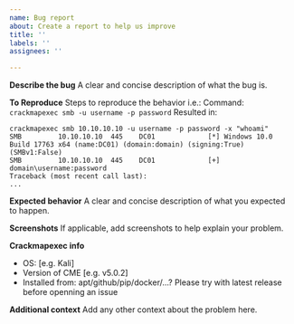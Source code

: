 ```yaml
---
name: Bug report
about: Create a report to help us improve
title: ''
labels: ''
assignees: ''

---
```


**Describe the bug**
A clear and concise description of what the bug is.

**To Reproduce**
Steps to reproduce the behavior i.e.:
Command: `crackmapexec smb -u username -p password`
Resulted in:
```
crackmapexec smb 10.10.10.10 -u username -p password -x "whoami"
SMB         10.10.10.10  445    DC01             [*] Windows 10.0 Build 17763 x64 (name:DC01) (domain:domain) (signing:True) (SMBv1:False)
SMB         10.10.10.10  445    DC01             [+] domain\username:password
Traceback (most recent call last):
...
```

**Expected behavior**
A clear and concise description of what you expected to happen.

**Screenshots**
If applicable, add screenshots to help explain your problem.

**Crackmapexec info**
 - OS: [e.g. Kali]
 - Version of CME [e.g. v5.0.2]
 - Installed from: apt/github/pip/docker/...? Please try with latest release before openning an issue

**Additional context**
Add any other context about the problem here.
